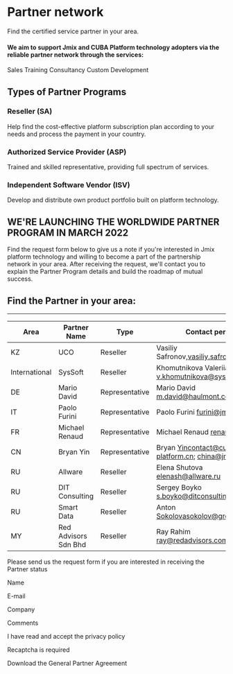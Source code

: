 # Partner network

Find the certified service partner in your area.

#### We aim to support Jmix and CUBA Platform technology adopters via the reliable partner network through the services:

Sales
Training
Consultancy
Custom Development


## Types of Partner Programs

### Reseller (SA)
Help find the cost-effective platform subscription plan according to your needs and process the payment in your country.

### Authorized Service Provider (ASP)
Trained and skilled representative, providing full spectrum of services.

### Independent Software Vendor (ISV)
Develop and distribute own product portfolio built on platform technology.


## WE'RE LAUNCHING THE WORLDWIDE PARTNER PROGRAM IN MARCH 2022

Find the request form below to give us a note if you're interested in Jmix platform technology and willing to become a part of the partnership network in your area. After receiving the request, we'll contact you to explain the Partner Program details and build the roadmap of mutual success.

## Find the Partner in your area:

------------------------


| Area           | Partner Name | Type      | Contact person |
| -----------    | -----------  | ----      | -------------- |
| KZ             | UCO          | Reseller  | Vasiliy Safronov,vasiliy.safronov@uco.kz |
| International  | SysSoft      | Reseller  | Khomutnikova Valeriia v.khomutnikova@syssoft.ru               |
| DE             | Mario David  | Representative  | Mario David m.david@haulmont.com|
| IT             | Paolo Furini | Representative | Paolo Furini furini@jmix.io                |
| FR  | Michael Renaud | Representative  | Michael Renaud renaud@jmix.io                |
| CN  | Bryan Yin      | Representative  | Bryan Yincontact@cuba-platform.cn; china@jmix.io               |
| RU | Allware     | Reseller  | Elena Shutova elenash@allware.ru                |
| RU  | DIT Consulting     | Reseller  | Sergey Boyko s.boyko@ditconsulting.ru                |
| RU  | Smart Data      | Reseller  | Anton Sokolovasokolov@groupstp.ru                |
| MY  | Red Advisors Sdn Bhd      | Reseller  | Ray Rahim ray@redadvisors.com.my| 


Please send us the request form if you are interested in receiving the Partner status

Name 

E-mail 

Company 

Comments 


I have read and accept the privacy policy

Recaptcha is required


Download the General Partner Agreement 